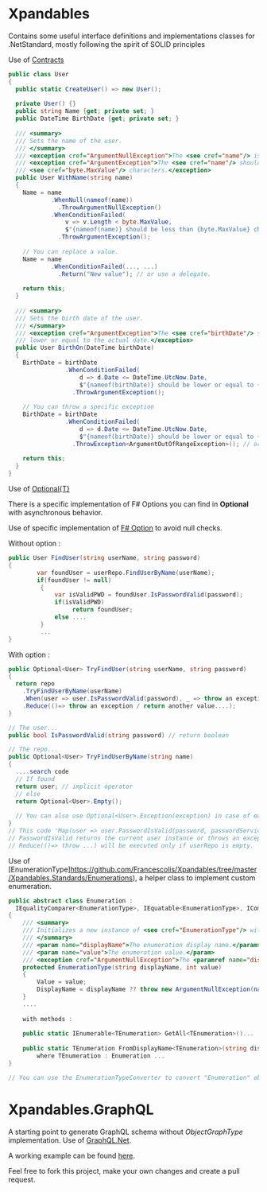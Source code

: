 # Xpandables
Contains some useful interface definitions and implementations classes for .NetStandard, mostly following the spirit of SOLID principles

Use of [Contracts](https://github.com/Francescolis/Xpandables/tree/master/Xpandables.Standards/Contracts)

```C#
public class User
{
  public static CreateUser() => new User();
  
  private User() {}
  public string Name {get; private set; }
  public DateTime BirthDate {get; private set; }
  
  /// <summary>
  /// Sets the name of the user.
  /// </summary>
  /// <exception cref="ArgumentNullException">The <see cref="name"/> is null.</exception>
  /// <exception cref="ArgumentException">The <see cref="name"/> should be less than 
  /// <see cref="byte.MaxValue"/> characters.</exception>
  public User WithName(string name)
  {
    Name = name
            .WhenNull(nameof(name))
              .ThrowArgumentNullException()
            .WhenConditionFailed(
                v => v.Length < byte.MaxValue,
                $"{nameof(name)} should be less than {byte.MaxValue} characters")
              .ThrowArgumentException();
    
    // You can replace a value.
    Name = name
            .WhenConditionFailed(..., ...)
              .Return("New value"); // or use a delegate.
              
    return this;
  }
  
  /// <summary>
  /// Sets the birth date of the user.
  /// </summary>
  /// <exception cref="ArgumentException">The <see cref="birthDate"/> should be 
  /// lower or equal to the actual date.</exception>
  public User BirthOn(DateTime birthDate)
  {
    BirthDate = birthDate
                .WhenConditionFailed(
                    d => d.Date <= DateTime.UtcNow.Date,
                    $"{nameof(birthDate)} should be lower or equal to {DateTime.UtcNow.Date}.")
                  .ThrowArgumentException();
    
    // You can throw a specific exception
    BirthDate = birthDate
                .WhenConditionFailed(
                    d => d.Date <= DateTime.UtcNow.Date,
                    $"{nameof(birthDate)} should be lower or equal to {DateTime.UtcNow.Date}.")
                  .ThrowException<ArgumentOutOfRangeException>(); // or use a delegate.
    
    return this;
  }  
}

```
Use of [Optional{T}](https://github.com/Francescolis/Xpandables/tree/master/Xpandables.Standards/Optionals)

There is a specific implementation of F# Options you can find in **Optional<T>** with asynchronous behavior.

Use of specific implementation of [F# Option](https://docs.microsoft.com/fr-fr/dotnet/fsharp/language-reference/options) to avoid null checks.

Without option :

```C#
public User FindUser(string userName, string password)
{
        var foundUser = userRepo.FindUserByName(userName);
        if(foundUser != null)
         {
             var isValidPWD = foundUser.IsPasswordValid(password);
             if(isValidPWD)
                  return foundUser;
             else ....
         }
         ...
}
```
With option :

```C#
public Optional<User> TryFindUser(string userName, string password)
{
  return repo
    .TryFindUserByName(userName)
    .When(user => user.IsPasswordValid(password), _ => throw an exception for example...)
    .Reduce(()=> throw an exception / return another value....);
}

// The user...
public bool IsPasswordValid(string password) // return boolean

// The repo...
public Optional<User> TryFindUserByName(string name)
{
  ....search code
  // If found
  return user; // implicit operator
  // else
  return Optional<User>.Empty();
  
  // You can also use Optional<User>.Exception(exception) in case of exception.
}
// This code 'Map(user => user.PasswordIsValid(password, passwordService))' will be executed only if userRepo contains a value.
// PasswordIsValid returns the current user instance or throws an exception.
// Reduce(()=> throw ...) will be executed only if userRepo is empty.
```

Use of [EnumerationType]https://github.com/Francescolis/Xpandables/tree/master/Xpandables.Standards/Enumerations), a helper class to implement custom enumeration.

```C#
public abstract class Enumeration :
  IEqualityComparer<EnumerationType>, IEquatable<EnumerationType>, IComparable<EnumerationType>
{
    /// <summary>
    /// Initializes a new instance of <see cref="EnumerationType"/> with the specified value and display name.
    /// </summary>
    /// <param name="displayName">The enumeration display name.</param>
    /// <param name="value">The enumeration value.</param>
    /// <exception cref="ArgumentNullException">The <paramref name="displayName"/> is null.</exception>
    protected EnumerationType(string displayName, int value)
    {
        Value = value;
        DisplayName = displayName ?? throw new ArgumentNullException(nameof(displayName));
    }
    ....
    
    with methods :
    
    public static IEnumerable<TEnumeration> GetAll<TEnumeration>()...
    
    public static TEnumeration FromDisplayName<TEnumeration>(string displayName)
        where TEnumeration : Enumeration ...        
}

// You can use the EnumerationTypeConverter to convert "Enumeration" objects to and from string representations.

```

# Xpandables.GraphQL

A starting point to generate GraphQL schema without *ObjectGraphType* implementation. Use of [GraphQL.Net](https://github.com/graphql-dotnet/graphql-dotnet).

A working example can be found [here](https://github.com/Francescolis/Xpandables/tree/master/Xpandables.GraphQL.Api).

Feel free to fork this project, make your own changes and create a pull request.
